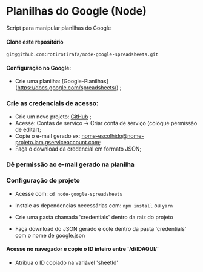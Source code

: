 # Planilhas do Google (Node)
Script para manipular planilhas do Google

#### Clone este repositório
``` git@github.com:rotirotirafa/node-google-spreadsheets.git  ```

#### Configuração no Google:
- Crie uma planilha: [Google-Planilhas] (https://docs.google.com/spreadsheets/) ;

### Crie as credenciais de acesso:
- Crie um novo projeto: [GitHub](https://console.developers.google.com/) ;
- Acesse: Contas de serviço -> Criar conta de serviço (coloque permissão de editar);
- Copie o e-mail gerado ex: nome-escolhido@nome-projeto.iam.gserviceaccount.com;
- Faça o download da credencial em formato JSON;

### Dê permissão ao e-mail gerado na planilha

### Configuração do projeto

- Acesse com:
``` cd node-google-spreadsheets ```

- Instale as dependencias necessárias com:
``` npm install ``` ou ``` yarn ```

- Crie uma pasta chamada 'credentials' dentro da raiz do projeto

- Faça download do JSON gerado e cole dentro da pasta 'credentials'  com o nome de google.json

#### Acesse no navegador e copie o ID inteiro entre '/d/IDAQUI/'
- Atribua o ID copiado na variável 'sheetId'

